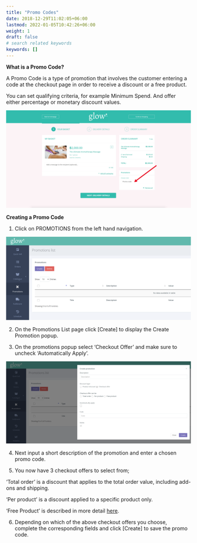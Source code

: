 ```yaml
---
title: "Promo Codes"
date: 2018-12-29T11:02:05+06:00
lastmod: 2022-01-05T10:42:26+06:00
weight: 1
draft: false
# search related keywords
keywords: []
---
```


**What is a Promo Code?**<br>

A Promo Code is a type of promotion that involves the customer entering a code at the checkout page in order to receive a discount or a free product.

You can set qualifying criteria, for example Minimum Spend. And offer either percentage or monetary discount values.

![image example](img-1.jpg "image")

**Creating a Promo Code**<br>

1. Click on PROMOTIONS from the left hand navigation.

![image example](img-2.jpg "image")

2. On the Promotions List page click [Create] to display the Create Promotion popup.

3. On the promotions popup select ‘Checkout Offer’ and make sure to uncheck ‘Automatically Apply’.

![image example](img-3.jpg "image")

4. Next input a short description of the promotion and enter a chosen promo code.

5. You now have 3 checkout offers to select from;

‘Total order’ is a discount that applies to the total order value, including add-ons and shipping.

‘Per product’ is a discount applied to a specific product only.

‘Free Product’ is described in more detail [here](/promotions/free-products/).

6. Depending on which of the above checkout offers you choose, complete the corresponding fields and click [Create] to save the promo code.
